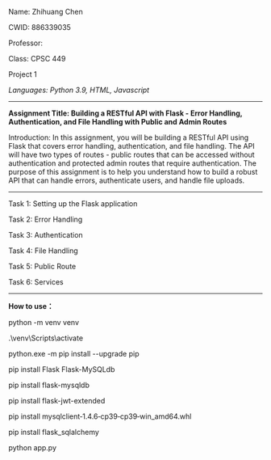 Name: Zhihuang Chen

CWID: 886339035

Professor: 

Class: CPSC 449

Project 1

*Languages: Python 3.9, HTML, Javascript*

-----------------------------------------------------------------------------------------------------------------------------------------------------------------------------------

**Assignment Title: Building a RESTful API with Flask - Error Handling, Authentication, and File Handling with Public and Admin Routes**

Introduction:
In this assignment, you will be building a RESTful API using Flask that covers error handling, authentication, and file handling. The API will have two types of routes - public routes that can be accessed without authentication and protected admin routes that require authentication. The purpose of this assignment is to help you understand how to build a robust API that can handle errors, authenticate users, and handle file uploads.

-----------------------------------------------------------------------------------------------------------------------------------------------------------------------------------
Task 1: Setting up the Flask application

Task 2: Error Handling

Task 3: Authentication

Task 4: File Handling

Task 5: Public Route

Task 6: Services


-----------------------------------------------------------------------------------------------------------------------------------------------------------------------------------
**How to use：**

python -m venv venv

.\venv\Scripts\activate

python.exe -m pip install --upgrade pip

pip install Flask Flask-MySQLdb


pip install flask-mysqldb

pip install flask-jwt-extended

pip install mysqlclient‑1.4.6‑cp39‑cp39‑win_amd64.whl

pip install flask_sqlalchemy

python app.py
